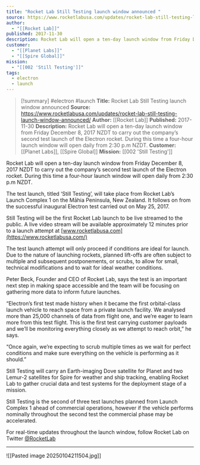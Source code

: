 ```yaml
---
title: "Rocket Lab Still Testing launch window announced "
source: https://www.rocketlabusa.com/updates/rocket-lab-still-testing-launch-window-announced/
author:
  - "[[Rocket Lab]]"
published: 2017-11-30
description: Rocket Lab will open a ten-day launch window from Friday December 8, 2017 NZDT to carry out the company’s second test launch of the Electron rocket. During this time a four-hour launch window will open daily from 2:30 p.m NZDT.
customer:
  - "[[Planet Labs]]"
  - "[[Spire Global]]"
mission:
  - "[[002 'Still Testing']]"
tags:
  - electron
  - launch
---
```

>[!summary]
#electron #launch
**Title:** Rocket Lab Still Testing launch window announced 
**Source:** https://www.rocketlabusa.com/updates/rocket-lab-still-testing-launch-window-announced/
**Author:** [[Rocket Lab]]
**Published:** 2017-11-30
**Description:** Rocket Lab will open a ten-day launch window from Friday December 8, 2017 NZDT to carry out the company’s second test launch of the Electron rocket. During this time a four-hour launch window will open daily from 2:30 p.m NZDT.
**Customer:** [[Planet Labs]], [[Spire Global]]
**Mission:** [[002 'Still Testing']]

Rocket Lab will open a ten-day launch window from Friday December 8, 2017 NZDT to carry out the company’s second test launch of the Electron rocket. During this time a four-hour launch window will open daily from 2:30 p.m NZDT.

The test launch, titled ‘Still Testing’, will take place from Rocket Lab’s Launch Complex 1 on the Māhia Peninsula, New Zealand. It follows on from the successful inaugural Electron test carried out on May 25, 2017.

Still Testing will be the first Rocket Lab launch to be live streamed to the public. A live video stream will be available approximately 12 minutes prior to a launch attempt at [www.rocketlabusa.com](https://www.rocketlabusa.com/)

The test launch attempt will only proceed if conditions are ideal for launch. Due to the nature of launching rockets, planned lift-offs are often subject to multiple and subsequent postponements, or scrubs, to allow for small, technical modifications and to wait for ideal weather conditions.

Peter Beck, Founder and CEO of Rocket Lab, says the test is an important next step in making space accessible and the team will be focusing on gathering more data to inform future launches.

“Electron’s first test made history when it became the first orbital-class launch vehicle to reach space from a private launch facility. We analysed more than 25,000 channels of data from flight one, and we’re eager to learn more from this test flight. This is the first test carrying customer payloads and we’ll be monitoring everything closely as we attempt to reach orbit,” he says.

“Once again, we’re expecting to scrub multiple times as we wait for perfect conditions and make sure everything on the vehicle is performing as it should.”

Still Testing will carry an Earth-imaging Dove satellite for Planet and two Lemur-2 satellites for Spire for weather and ship tracking, enabling Rocket Lab to gather crucial data and test systems for the deployment stage of a mission. 

Still Testing is the second of three test launches planned from Launch Complex 1 ahead of commercial operations, however if the vehicle performs nominally throughout the second test the commercial phase may be accelerated.

For real-time updates throughout the launch window, follow Rocket Lab on Twitter [@RocketLab](https://twitter.com/RocketLab)

---

![[Pasted image 20250104211504.jpg]]